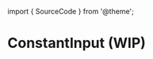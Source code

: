 import { SourceCode } from '@theme';

# ConstantInput (WIP)

<SourceCode href="https://github.com/bytedance/flowgram.ai/tree/main/packages/materials/form-materials/src/components/constant-input" />
